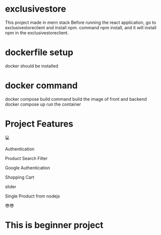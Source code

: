 # exclusivestore
This project made in mern stack
Before running the react application, go to exclusivestoreclient and install npm.
command npm install, and it will install npm in the exclusivestoreclient.

# dockerfile setup
docker should be installed

# docker command
docker compose build command build the image of front and backend
docker compose up run the container

# Project Features
💻 

Authentication

Product Search Filter

Google Authentication

Shopping Cart

slider

Single Product from nodejs

😎😎
# This is beginner project 


